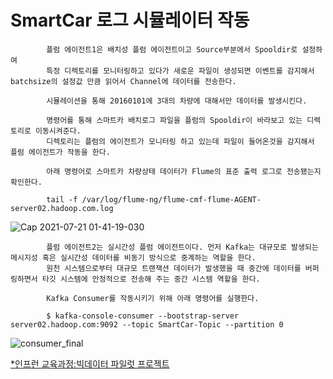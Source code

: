 # SmartCar 로그 시뮬레이터 작동

            플럼 에이전트1은 배치성 플럼 에이전트이고 Source부분에서 Spooldir로 설정하여
            특정 디렉토리를 모니터링하고 있다가 새로운 파일이 생성되면 이벤트를 감지해서 batchsize의 설정값 만큼 읽어서 Channel에 데이터를 전송한다.
            
            시뮬레이션을 통해 20160101에 3대의 차량에 대해서만 데이터를 발생시킨다.
            
            명령어를 통해 스마트카 배치로그 파일을 플럼의 Spooldir이 바라보고 있는 디렉토리로 이동시켜준다.
            디렉토리는 플럼의 에이전트가 모니터링 하고 있는데 파일이 들어온것을 감지해서 플럼 에이전트가 작동을 한다.
            
            아래 명령어로 스마트카 차량상태 데이터가 Flume의 표준 출력 로그로 전송됐는지 확인한다.
            
            tail -f /var/log/flume-ng/flume-cmf-flume-AGENT-server02.hadoop.com.log

![Cap 2021-07-21 01-41-19-030](https://user-images.githubusercontent.com/76901290/126513077-049f546e-62de-4a40-a1d2-9a210236b767.png)


            플럼 에이전트2는 실시간성 플럼 에이전트이다. 먼저 Kafka는 대규모로 발생되는 메시지성 혹은 실시간성 데이터를 비동기 방식으로 중계하는 역할을 한다.
            원천 시스템으로부터 대규모 트랜잭션 데이터가 발생했을 때 중간에 데이터를 버퍼링하면서 타깃 시스템에 안정적으로 전송해 주는 중간 시스템 역할을 한다.
            
            Kafka Consumer를 작동시키기 위해 아래 명령어를 실행한다.
            
            $ kafka-console-consumer --bootstrap-server server02.hadoop.com:9092 --topic SmartCar-Topic --partition 0

![consumer_final](https://user-images.githubusercontent.com/76901290/126513089-b1c6a7f3-ea97-4fe0-9a4e-9f3d3974ad3d.png)



[*인프런 교육과정:빅데이터 파일럿 프로젝트](https://www.inflearn.com/course/%EB%B9%85%EB%8D%B0%EC%9D%B4%ED%84%B0-%ED%8C%8C%EC%9D%BC%EB%9F%BF-%ED%94%84%EB%A1%9C%EC%A0%9D%ED%8A%B8/dashboard)
